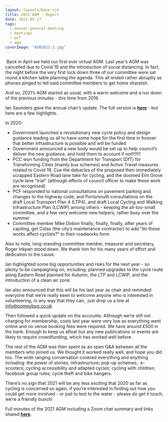 ```yaml
---
layout: layouts/base.njk
title: 2021 AGM - Report
date: 2021-05-17
tags: 
  - annual-general-meeting
  - meetings
  - pcf
  - agm
coverImage: "AGM2021-2.jpg"
---
```


 Back in April we held our first ever virtual AGM. Last year’s AGM was cancelled due to Covid 19 and the introduction of social distancing. In fact, the night before the very first lock down three of our committee were sat round a kitchen table planning the agenda. This all ended rather abruptly as phones pinged to tell said committee members to get home sharpish. 

And so, 2021’s AGM started as usual, with a warm welcome and a run down of the previous minutes - this time from 2019.  

Ian Saunders gave the annual chair’s update. The full version is **[here](https://www.pompeybug.co.uk/wp-content/uploads/2021/01/Chair-Report-AGM-2021.docx.pdf)** \- but here are a few highlights. 

In 2020:

- Government launched a revolutionary new cycle policy and design guidance leading us all to have some hope for the first time in forever that better infrastructure is possible and will be funded
- Government announced a new body would be set up to help council’s deliver the new guidance, and hold them to account if not!!!!!!!
- PCC won funding from the Department for Transport (DfT) for Transforming Cities (mainly bus schemes) and Active Travel measures related to Covid 19. Cue the debacles of the proposed then immediately scrapped Eastern Road lane take for cycling, and the doomed Elm Grove cycle lane “trial” (although efforts of council officer to make these work are recognised)
- PCF responded to national consultations on pavement parking and changes to the highway code; and Portsmouth consultations on the draft Local Transport Plan 4 (LTP4), and draft Local Cycling and Walking Infrastructure Plan (LCWIP) among others - keeping the all-too-small committee, and a few very welcome new helpers, rather busy over the summer
- Committee member Mike Dobon finally, finally, finally, after years of cajoling, got Colas (the city’s maintenance contractor) to add “do these works affect cyclists?” to their roadworks form

Also to note, long-standing committee member, treasurer and secretary, Roger Inkpen stood down. We thank him for his many years of effort and dedication to the cause. 

Ian highlighted some big opportunities and risks for the next year - so plenty to be campaigning on, including: planned upgrades to the cycle route along Eastern Road planned for Autumn, the LTP and LCWIP, and the introduction of a clean air zone. 

Ian also announced that this will be his last year as chair and reminded everyone that we’re really keen to welcome anyone who is interested in volunteering, in any way that they can,  just drop us a line at [info@pomeybug.co.uk](mailto:info@pomeybug.co.uk) 

Then followed a quick update on the accounts. Although we’re still not charging for membership, costs last year were very low as everything went online and no venue booking fees were required. We have around £500 in the bank. Enough to keep us afloat but any new publications or events are likely to require crowdfunding, which has worked well before. 

The rest of the AGM was then spent as an open Q&A between all the members who joined us. We thought it worked really well, and hope you did too. The wide ranging conversation covered everything and anything including: the power of stories; infrastructure; pop-up schemes;  e-scooters; cycling accessibility and adapted cycles; cycling with children; facebook group rules; cycle theft and bike hangers.

There’s no sign that 2021 will be any less exciting that 2020 as far as cycling is concerned so again, if you’re interested in finding out how you could get more involved - or just to test to the water - please do get it touch, we’re a friendly bunch! 

Full minutes of the 2021 AGM including a Zoom chat summary and links shared **[here](https://www.pompeybug.co.uk/wp-content/uploads/2021/01/PCF-2021-AGM-Minutes-2021-04-22.pdf)**.
